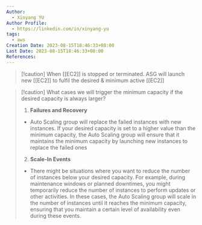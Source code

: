 ```yaml
---
Author:
  - Xinyang YU
Author Profile:
  - https://linkedin.com/in/xinyang-yu
tags:
  - aws
Creation Date: 2023-08-15T18:46:33+08:00
Last Date: 2023-08-15T18:46:33+08:00
References:
---
```


>[!caution] When [[EC2]] is stopped or terminated. ASG will launch new [[EC2]] to fulfil the desired & minimum active [[EC2]]

>[!caution] What cases we will trigger the minimum capacity if the desired capacity is always larger?
>1. **Failures and Recovery**
>	-  Auto Scaling group will replace the failed instances with new instances. If your desired capacity is set to a higher value than the minimum capacity, the Auto Scaling group will ensure that it maintains the minimum capacity by launching new instances to replace the failed ones
>2. **Scale-In Events**
>	- There might be situations where you want to reduce the number of instances below your desired capacity. For example, during maintenance windows or planned downtimes, you might temporarily reduce the number of instances to perform updates or other activities. In these cases, the Auto Scaling group will scale in the number of instances until it reaches the minimum capacity, ensuring that you maintain a certain level of availability even during these events.